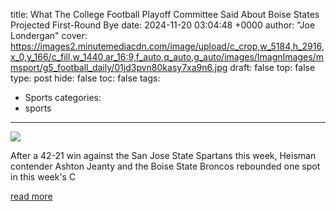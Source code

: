 title: What The College Football Playoff Committee Said About Boise States Projected First-Round Bye
date: 2024-11-20 03:04:48 +0000
author: "Joe Londergan"
cover: https://images2.minutemediacdn.com/image/upload/c_crop,w_5184,h_2916,x_0,y_166/c_fill,w_1440,ar_16:9,f_auto,q_auto,g_auto/images/ImagnImages/mmsport/g5_football_daily/01jd3pvn80kasy7xa9n6.jpg
draft: false
top: false
type: post
hide: false
toc: false
tags:
  - Sports
categories:
  - sports
---

![](https://images2.minutemediacdn.com/image/upload/c_crop,w_5184,h_2916,x_0,y_166/c_fill,w_1440,ar_16:9,f_auto,q_auto,g_auto/images/ImagnImages/mmsport/g5_football_daily/01jd3pvn80kasy7xa9n6.jpg)

After a 42-21 win against the San Jose State Spartans this week, Heisman contender Ashton Jeanty and the Boise State Broncos rebounded one spot in this week's C

[read more](https://www.si.com/college/group-five/mountain-west/what-the-college-football-playoff-committee-said-about-boise-state-s-projected-first-round-bye)
